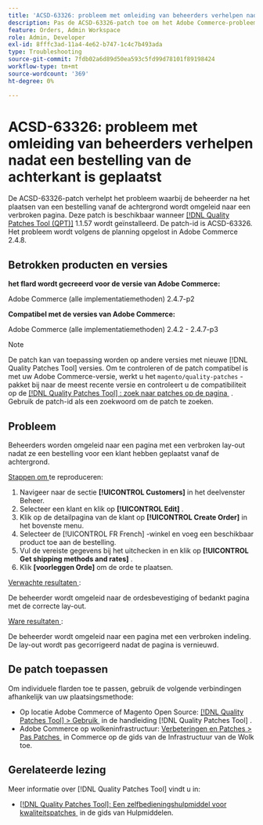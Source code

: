 ```yaml
---
title: 'ACSD-63326: probleem met omleiding van beheerders verhelpen nadat een bestelling van de achterkant is geplaatst'
description: Pas de ACSD-63326-patch toe om het Adobe Commerce-probleem op te lossen, waarbij de beheerder na het plaatsen van een bestelling vanaf de achtergrond wordt omgeleid naar een verbroken pagina.
feature: Orders, Admin Workspace
role: Admin, Developer
exl-id: 8fffc3ad-11a4-4e62-b747-1c4c7b493ada
type: Troubleshooting
source-git-commit: 7fdb02a6d89d50ea593c5fd99d78101f89198424
workflow-type: tm+mt
source-wordcount: '369'
ht-degree: 0%

---
```


# ACSD-63326: probleem met omleiding van beheerders verhelpen nadat een bestelling van de achterkant is geplaatst

De ACSD-63326-patch verhelpt het probleem waarbij de beheerder na het plaatsen van een bestelling vanaf de achtergrond wordt omgeleid naar een verbroken pagina. Deze patch is beschikbaar wanneer [[!DNL Quality Patches Tool (QPT)]](/help/tools/quality-patches-tool/quality-patches-tool-to-self-serve-quality-patches.md) 1.1.57 wordt geïnstalleerd. De patch-id is ACSD-63326. Het probleem wordt volgens de planning opgelost in Adobe Commerce 2.4.8.

## Betrokken producten en versies

**het flard wordt gecreeerd voor de versie van Adobe Commerce:**

Adobe Commerce (alle implementatiemethoden) 2.4.7-p2

**Compatibel met de versies van Adobe Commerce:**

Adobe Commerce (alle implementatiemethoden) 2.4.2 - 2.4.7-p3

>[!NOTE]
>
>De patch kan van toepassing worden op andere versies met nieuwe [!DNL Quality Patches Tool] versies. Om te controleren of de patch compatibel is met uw Adobe Commerce-versie, werkt u het `magento/quality-patches` -pakket bij naar de meest recente versie en controleert u de compatibiliteit op de [[!DNL Quality Patches Tool] : zoek naar patches op de pagina &#x200B;](https://experienceleague.adobe.com/tools/commerce-quality-patches/index.html?lang=nl-NL) . Gebruik de patch-id als een zoekwoord om de patch te zoeken.

## Probleem

Beheerders worden omgeleid naar een pagina met een verbroken lay-out nadat ze een bestelling voor een klant hebben geplaatst vanaf de achtergrond.

<u> Stappen om </u> te reproduceren:

1. Navigeer naar de sectie **[!UICONTROL Customers]** in het deelvenster Beheer.
1. Selecteer een klant en klik op **[!UICONTROL Edit]** .
1. Klik op de detailpagina van de klant op **[!UICONTROL Create Order]** in het bovenste menu.
1. Selecteer de [!UICONTROL FR French] -winkel en voeg een beschikbaar product toe aan de bestelling.
1. Vul de vereiste gegevens bij het uitchecken in en klik op **[!UICONTROL Get shipping methods and rates]** .
1. Klik **[voorleggen Orde]** om de orde te plaatsen.

<u> Verwachte resultaten </u>:

De beheerder wordt omgeleid naar de ordesbevestiging of bedankt pagina met de correcte lay-out.

<u> Ware resultaten </u>:

De beheerder wordt omgeleid naar een pagina met een verbroken indeling. De lay-out wordt pas gecorrigeerd nadat de pagina is vernieuwd.

## De patch toepassen

Om individuele flarden toe te passen, gebruik de volgende verbindingen afhankelijk van uw plaatsingsmethode:

* Op locatie Adobe Commerce of Magento Open Source: [[!DNL Quality Patches Tool] > Gebruik &#x200B;](/help/tools/quality-patches-tool/usage.md) in de handleiding [!DNL Quality Patches Tool] .
* Adobe Commerce op wolkeninfrastructuur: [&#x200B; Verbeteringen en Patches > Pas Patches &#x200B;](https://experienceleague.adobe.com/docs/commerce-cloud-service/user-guide/develop/upgrade/apply-patches.html?lang=nl-NL) in Commerce op de gids van de Infrastructuur van de Wolk toe.


## Gerelateerde lezing

Meer informatie over [!DNL Quality Patches Tool] vindt u in:

* [[!DNL Quality Patches Tool]: Een zelfbedieningshulpmiddel voor kwaliteitspatches &#x200B;](/help/tools/quality-patches-tool/quality-patches-tool-to-self-serve-quality-patches.md) in de gids van Hulpmiddelen.
